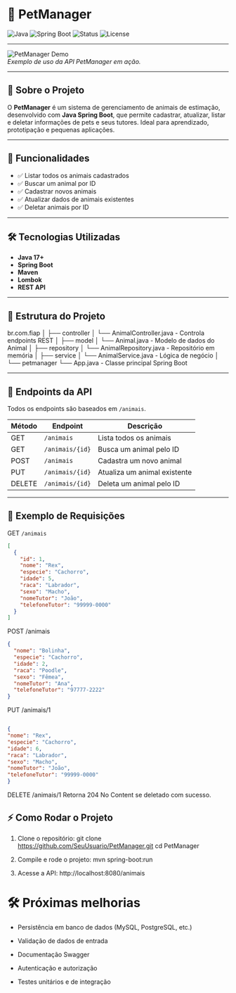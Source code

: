 # 🐾 PetManager

![Java](https://img.shields.io/badge/Java-17+-blue)
![Spring Boot](https://img.shields.io/badge/Spring%20Boot-3.1.2-brightgreen)
![Status](https://img.shields.io/badge/status-em%20desenvolvimento-yellow)
![License](https://img.shields.io/badge/license-MIT-lightgrey)

---

![PetManager Demo](https://media.giphy.com/media/3o6ZtpxSZbQRRnwCKQ/giphy.gif)  
*Exemplo de uso da API PetManager em ação.*

---

## 🐶 Sobre o Projeto

O **PetManager** é um sistema de gerenciamento de animais de estimação, desenvolvido com **Java Spring Boot**, que permite cadastrar, atualizar, listar e deletar informações de pets e seus tutores. Ideal para aprendizado, prototipação e pequenas aplicações.

---

## 🚀 Funcionalidades

- ✅ Listar todos os animais cadastrados
- ✅ Buscar um animal por ID
- ✅ Cadastrar novos animais
- ✅ Atualizar dados de animais existentes
- ✅ Deletar animais por ID

---

## 🛠 Tecnologias Utilizadas

- **Java 17+**
- **Spring Boot**
- **Maven**
- **Lombok**
- **REST API**

---

## 📂 Estrutura do Projeto
br.com.fiap
│
├── controller
│ └── AnimalController.java - Controla endpoints REST
│
├── model
│ └── Animal.java - Modelo de dados do Animal
│
├── repository
│ └── AnimalRepository.java - Repositório em memória
│
├── service
│ └── AnimalService.java - Lógica de negócio
│
└── petmanager
└── App.java - Classe principal Spring Boot


---

## 🚀 Endpoints da API

Todos os endpoints são baseados em `/animais`.

| Método | Endpoint           | Descrição                          |
|--------|------------------|-----------------------------------|
| GET    | `/animais`         | Lista todos os animais            |
| GET    | `/animais/{id}`    | Busca um animal pelo ID           |
| POST   | `/animais`         | Cadastra um novo animal           |
| PUT    | `/animais/{id}`    | Atualiza um animal existente      |
| DELETE | `/animais/{id}`    | Deleta um animal pelo ID          |


---

## 📝 Exemplo de Requisições

GET `/animais`
```json
[
  {
    "id": 1,
    "nome": "Rex",
    "especie": "Cachorro",
    "idade": 5,
    "raca": "Labrador",
    "sexo": "Macho",
    "nomeTutor": "João",
    "telefoneTutor": "99999-0000"
  }
]
```



POST /animais
```json
{
  "nome": "Bolinha",
  "especie": "Cachorro",
  "idade": 2,
  "raca": "Poodle",
  "sexo": "Fêmea",
  "nomeTutor": "Ana",
  "telefoneTutor": "97777-2222"
}
```


PUT /animais/1
```json

{
"nome": "Rex",
"especie": "Cachorro",
"idade": 6,
"raca": "Labrador",
"sexo": "Macho",
"nomeTutor": "João",
"telefoneTutor": "99999-0000"
}
```


DELETE /animais/1
Retorna 204 No Content se deletado com sucesso.


## ⚡ Como Rodar o Projeto

1. Clone o repositório:
git clone https://github.com/SeuUsuario/PetManager.git
cd PetManager

2. Compile e rode o projeto:
mvn spring-boot:run

3. Acesse a API:
http://localhost:8080/animais


# 🛠 Próximas melhorias

* Persistência em banco de dados (MySQL, PostgreSQL, etc.)

* Validação de dados de entrada

* Documentação Swagger

* Autenticação e autorização

* Testes unitários e de integração
